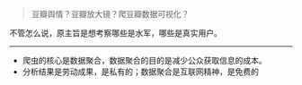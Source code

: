 > 豆瓣舆情？豆瓣放大镜？爬豆瓣数据可视化？  

不管怎么说，原主旨是想考察哪些是水军，哪些是真实用户。

---

- 爬虫的核心是数据聚合，数据聚合的目的是减少公众获取信息的成本。  
- 分析结果是劳动成果，是私有的；数据聚合是互联网精神，是免费的  
